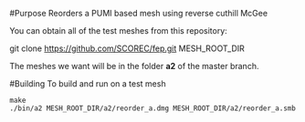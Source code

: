 #Purpose
Reorders a PUMI based mesh using reverse cuthill McGee

You can obtain all of the test meshes from this repository:

git clone https://github.com/SCOREC/fep.git MESH_ROOT_DIR

The meshes we want will be in the folder **a2** of the master branch.

#Building
To build and run on a test mesh

    make
    ./bin/a2 MESH_ROOT_DIR/a2/reorder_a.dmg MESH_ROOT_DIR/a2/reorder_a.smb
